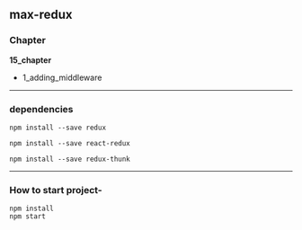 ##   max-redux

### Chapter

<b>15_chapter</b>

<ul>

<li>1_adding_middleware</li>

</ul>

--------------------------------------------------------------------------------------------------------------------

### dependencies

```
npm install --save redux

npm install --save react-redux

npm install --save redux-thunk
```

--------------------------------------------------------------------------------------------------------------------

### How to start project-

```
npm install
npm start
```